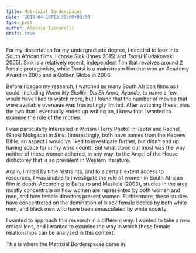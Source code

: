 ```yaml
---
title: Matrixial Borderspaces
date: '2019-04-19T13:39:00+00:00'
type: post
author: Alessia Zuccarelli
draft: true
---
```

For my dissertation for my undergraduate degree, I decided to look into South African films. I chose *Sink* (Innes 2015) and *Tsotsi* (Fudakowski 2005). Sink is a relatively recent, independent film that revolves around 2 female protagonists, while Tsotsi is a mainstream film that won an Academy Award in 2005 and a Golden Globe in 2006.

Before I began my research, I watched as many South African films as I could, including *Noem My Skollie, Dis Ek Anna, Ayanda*, to name a few. I would have liked to watch more, but I found that the number of movies that were available overseas was frustratingly limited. After watching these, plus the two that I eventually ended up writing on, I knew that I wanted to examine the role of the mother.

I was particularly interested in Miriam (Terry Pheto) in *Tsotsi* and Rachel (Shoki Mokgapa) in *Sink*. (Interestingly, both have names from the Hebrew Bible, an aspect I would've liked to investigate further, but didn't end up having space for in my word count). But what stood out most was the way neither of these women adhered, in any way, to the Angel of the House dichotomy that is so prevalent in Western literature.

Again, limited by time restraints, and to a certain extent access to resources, I was unable to investigate the role of women in South African film in depth. According to Balseiro and Masilela (2003), studies in the area mostly concentrate on how women are represented by both women and men, and how female directors present women. Furthermore, these studies have concentrated on the domination of black female bodies by both white men, and black men who have been emasculated by white society.

I wanted to approach this research in a different way. I wanted to take a new critical lens, and I wanted to examine the way in which these female relationships can be analyzed in this context. 

This is where the Matrixial Borderspaces came in.
